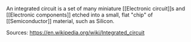 An integrated circuit is a set of many miniature [[Electronic circuit]]s and [[Electronic components]] etched into a small, flat "chip" of [[Semiconductor]] material, such as Silicon.

Sources:
https://en.wikipedia.org/wiki/Integrated_circuit